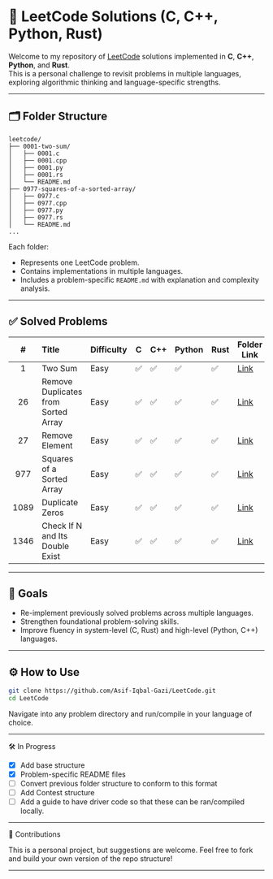 # 🧮 LeetCode Solutions (C, C++, Python, Rust)

Welcome to my repository of [LeetCode](https://leetcode.com/) solutions implemented in **C**, **C++**, **Python**, and **Rust**.  
This is a personal challenge to revisit problems in multiple languages, exploring algorithmic thinking and language-specific strengths.

---

## 🗂️ Folder Structure

```text
leetcode/
├── 0001-two-sum/
│   ├── 0001.c
│   ├── 0001.cpp
│   ├── 0001.py
│   ├── 0001.rs
│   └── README.md
├── 0977-squares-of-a-sorted-array/
│   ├── 0977.c
│   ├── 0977.cpp
│   ├── 0977.py
│   ├── 0977.rs
│   └── README.md
...
```

Each folder:
- Represents one LeetCode problem.
- Contains implementations in multiple languages.
- Includes a problem-specific `README.md` with explanation and complexity analysis.

---

## ✅ Solved Problems

|  #   | Title                               | Difficulty | C   | C++ | Python | Rust | Folder Link                                        |
| :--: | :---------------------------------- | ---------- | --- | --- | ------ | ---- | -------------------------------------------------- |
|  1   | Two Sum                             | Easy       | ✅   | ✅   | ✅      | ✅    | [Link](/0001-two-sum/)                             |
|  26  | Remove Duplicates from Sorted Array | Easy       | ✅   | ✅   | ✅      | ✅    | [Link](/0026-remove-duplicates-from-sorted-array/) |
|  27  | Remove Element                      | Easy       | ✅   | ✅   | ✅      | ✅    | [Link](/0027-remove-element/)                      |
| 977  | Squares of a Sorted Array           | Easy       | ✅   | ✅   | ✅      | ✅    | [Link](/0977-squares-of-a-sorted-array/)           |
| 1089 | Duplicate Zeros                     | Easy       | ✅   | ✅   | ✅      | ✅    | [Link](/1098-duplicate-zeros/)                     |
| 1346 | Check If N and Its Double Exist     | Easy       | ✅   | ✅   | ✅      | ✅    | [Link](/1346-check-if-n-and-its-double-exist/)     |


<!-- Add more rows here -->

---

## 🎯 Goals

- Re-implement previously solved problems across multiple languages.
- Strengthen foundational problem-solving skills.
- Improve fluency in system-level (C, Rust) and high-level (Python, C++) languages.

---

## ⚙️ How to Use

```bash
git clone https://github.com/Asif-Iqbal-Gazi/LeetCode.git
cd LeetCode
```

Navigate into any problem directory and run/compile in your language of choice.

---

🛠️ In Progress

-  [x] Add base structure
-  [x] Problem-specific README files
-  [ ] Convert previous folder structure to conform to this format
-  [ ] Add Contest structure
-  [ ] Add a guide to have driver code so that these can be ran/compiled locally.

---

🌱 Contributions

This is a personal project, but suggestions are welcome. Feel free to fork and build your own version of the repo structure!

---


